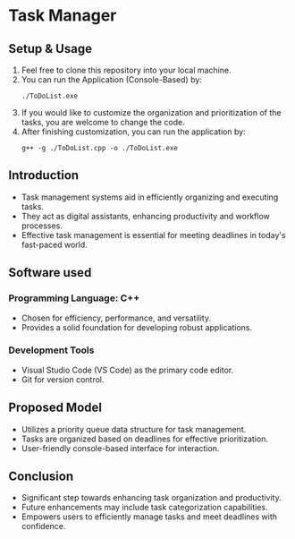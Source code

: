 # Task Manager
## Setup & Usage
1. Feel free to clone this repository into your local machine.
2. You can run the Application (Console-Based) by:
    ```
    ./ToDoList.exe 
    ```
3. If you would like to customize the organization and prioritization of the tasks, you are welcome to change the code.
4. After finishing customization, you can run the application by:
    ``` 
    g++ -g ./ToDoList.cpp -o ./ToDoList.exe
    ```
## Introduction
- Task management systems aid in efficiently organizing and executing tasks.
- They act as digital assistants, enhancing productivity and workflow processes.
- Effective task management is essential for meeting deadlines in today's fast-paced world.
## Software used
### Programming Language: C++
- Chosen for efficiency, performance, and versatility.
- Provides a solid foundation for developing robust applications.
### Development Tools
- Visual Studio Code (VS Code) as the primary code editor.
- Git for version control.
## Proposed Model
- Utilizes a priority queue data structure for task management.
- Tasks are organized based on deadlines for effective prioritization.
- User-friendly console-based interface for interaction.
## Conclusion
- Significant step towards enhancing task organization and productivity.
- Future enhancements may include task categorization capabilities.
- Empowers users to efficiently manage tasks and meet deadlines with confidence.

















